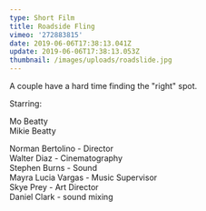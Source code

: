 ```yaml
---
type: Short Film
title: Roadside Fling
vimeo: '272883815'
date: 2019-06-06T17:38:13.041Z
update: 2019-06-06T17:38:13.053Z
thumbnail: /images/uploads/roadslide.jpg
---
```

A couple have a hard time finding the "right" spot.

Starring:

Mo Beatty\
Mikie Beatty

Norman Bertolino - Director\
Walter Diaz - Cinematography \
Stephen Burns - Sound\
Mayra Lucia Vargas - Music Supervisor\
Skye Prey - Art Director \
Daniel Clark - sound mixing
